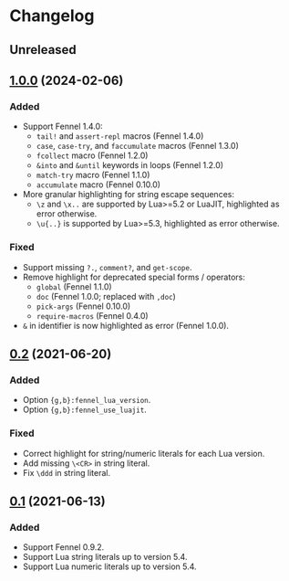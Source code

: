 # Changelog

## Unreleased

## [1.0.0][v1.0.0] (2024-02-06)

### Added

- Support Fennel 1.4.0:
  - `tail!` and `assert-repl` macros (Fennel 1.4.0)
  - `case`, `case-try`, and `faccumulate` macros (Fennel 1.3.0)
  - `fcollect` macro (Fennel 1.2.0)
  - `&into` and `&until` keywords in loops (Fennel 1.2.0)
  - `match-try` macro (Fennel 1.1.0)
  - `accumulate` macro (Fennel 0.10.0)
- More granular highlighting for string escape sequences:
  - `\z` and `\x..` are supported by Lua>=5.2 or LuaJIT, highlighted as error otherwise.
  - `\u{..}` is supported by Lua>=5.3, highlighted as error otherwise.

### Fixed

- Support missing `?.`, `comment?`, and `get-scope`.
- Remove highlight for deprecated special forms / operators:
  - `global` (Fennel 1.1.0)
  - `doc` (Fennel 1.0.0; replaced with `,doc`)
  - `pick-args` (Fennel 0.10.0)
  - `require-macros` (Fennel 0.4.0)
- `&` in identifier is now highlighted as error (Fennel 1.0.0).

## [0.2][v0.2] (2021-06-20)

### Added

- Option `{g,b}:fennel_lua_version`.
- Option `{g,b}:fennel_use_luajit`.

### Fixed

- Correct highlight for string/numeric literals for each Lua version.
- Add missing `\<CR>` in string literal.
- Fix `\ddd` in string literal.

## [0.1][v0.1] (2021-06-13)

### Added

- Support Fennel 0.9.2.
- Support Lua string literals up to version 5.4.
- Support Lua numeric literals up to version 5.4.

[v1.0.0]: https://github.com/mnacamura/vim-fennel-syntax/releases/tag/v1.0.0
[v0.2]: https://github.com/mnacamura/vim-fennel-syntax/tree/v0.2
[v0.1]: https://github.com/mnacamura/vim-fennel-syntax/tree/v0.1
